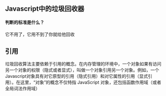## Javascript中的垃圾回收器

#### 判断的标准是什么？

它不用了，它用不到了你就给他回收

## 引用

垃圾回收算法主要依赖于引用的概念。在内存管理的环境中，一个对象如果有访问另一个对象的权限（隐式或者显式），叫做一个对象引用另一个对象。例如，一个Javascript对象具有对它原型的引用（隐式引用）和对它属性的引用（显式引用）。在这里，“对象”的概念不仅特指 JavaScript 对象，还包括函数作用域（或者全局词法作用域）